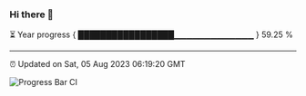 ### Hi there 👋

⏳ Year progress { █████████████████▁▁▁▁▁▁▁▁▁▁▁▁▁ } 59.25 %

---

⏰ Updated on Sat, 05 Aug 2023 06:19:20 GMT

![Progress Bar CI](https://github.com/ZhaoGui/ZhaoGui/workflows/Progress%20Bar%20CI/badge.svg)
